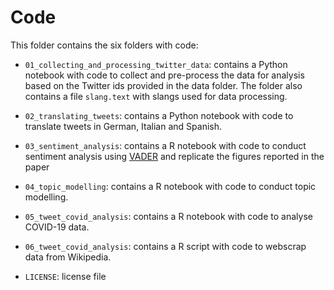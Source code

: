 # Code

This folder contains the six folders with code:

* `01_collecting_and_processing_twitter_data`: contains a Python notebook with code to collect and pre-process the data for analysis based on the Twitter ids provided in the data folder. The folder also contains a file `slang.text` with slangs used for data processing.

* `02_translating_tweets`: contains a Python notebook with code to translate tweets in German, Italian and Spanish.

* `03_sentiment_analysis`: contains a R notebook with code to conduct sentiment analysis using [VADER](https://github.com/cjhutto/vaderSentiment) and replicate the figures reported in the paper

* `04_topic_modelling`: contains a R notebook with code to conduct topic modelling.

* `05_tweet_covid_analysis`: contains a R notebook with code to analyse COVID-19 data.

* `06_tweet_covid_analysis`: contains a R script with code to webscrap data from Wikipedia.

* `LICENSE`: license file